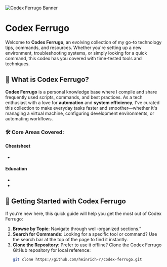 ![Codex Ferrugo Banner](codex_ferrugo_banner.png)

# Codex Ferrugo

Welcome to **Codex Ferrugo**, an evolving collection of my go-to technology tips, commands, and resources. Whether you're setting up a new environment, troubleshooting systems, or simply looking for a quick command, this codex has you covered with time-tested tools and techniques.

## 🌟 **What is Codex Ferrugo?**
**Codex Ferrugo** is a personal knowledge base where I compile and share frequently used scripts, commands, and best practices. 
As a tech enthusiast with a love for **automation** and **system efficiency**, I've curated this collection to make everyday tasks faster and smoother—whether it's managing a virtual machine, configuring development environments, or automating workflows.

### 🛠️ **Core Areas Covered**:

#### Cheatsheet
- [](Linux-Commands.md)

#### Education
- [](CyberSecurity.md)
- [](Homelab.md)

## 🚀 **Getting Started with Codex Ferrugo**

If you’re new here, this quick guide will help you get the most out of Codex Ferrugo:

1. **Browse by Topic**: Navigate through well-organized sections.”
2. **Search for Commands**: Looking for a specific tool or command? Use the search bar at the top of the page to find it instantly.
3. **Clone the Repository**: Prefer to use it offline? Clone the Codex Ferrugo GitHub repository for local reference:
   ```bash
   git clone https://github.com/heinrich-r/codex-ferrugo.git
    ```